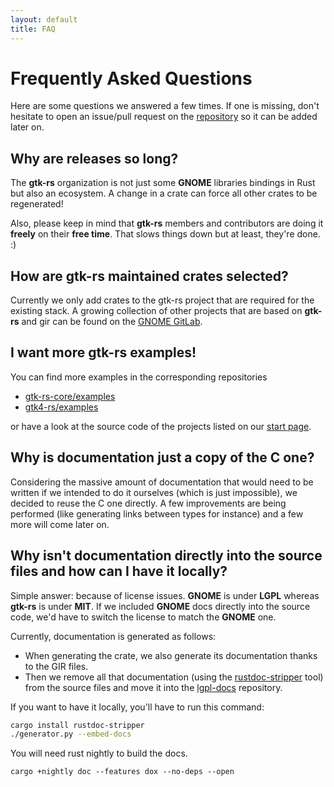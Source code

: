 ```yaml
---
layout: default
title: FAQ
---
```


# Frequently Asked Questions

Here are some questions we answered a few times. If one is missing, don't hesitate to open an issue/pull request on the [repository](https://github.com/gtk-rs/gtk-rs.github.io) so it can be added later on.

## Why are releases so long?

The **gtk-rs** organization is not just some **GNOME** libraries bindings in Rust but also an ecosystem. A change in a crate can force all other crates to be regenerated!

Also, please keep in mind that **gtk-rs** members and contributors are doing it **freely** on their **free time**. That slows things down but at least, they're done. :)

## How are gtk-rs maintained crates selected?

Currently we only add crates to the gtk-rs project that are required for the existing stack. A growing collection of other projects that are based on **gtk-rs** and gir can be found on the [GNOME GitLab](https://gitlab.gnome.org/World/Rust).

## I want more gtk-rs examples!

You can find more examples in the corresponding repositories

- [gtk-rs-core/examples](https://github.com/gtk-rs/gtk-rs-core/tree/main/examples)
- [gtk4-rs/examples](https://github.com/gtk-rs/gtk4-rs/tree/main/examples)

or have a look at the source code of the projects listed on our [start page](/#projects-using-gtk-rs).

## Why is documentation just a copy of the C one?

Considering the massive amount of documentation that would need to be written if we intended to do it ourselves (which is just impossible), we decided to reuse the C one directly. A few improvements are being performed (like generating links between types for instance) and a few more will come later on.

## Why isn't documentation directly into the source files and how can I have it locally?

Simple answer: because of license issues. **GNOME** is under **LGPL** whereas **gtk-rs** is under **MIT**. If we included **GNOME** docs directly into the source code, we'd have to switch the license to match the **GNOME** one.

Currently, documentation is generated as follows:

 * When generating the crate, we also generate its documentation thanks to the GIR files.
 * Then we remove all that documentation (using the [rustdoc-stripper](https://github.com/GuillaumeGomez/rustdoc-stripper) tool) from the source files and move it into the [lgpl-docs](https://github.com/gtk-rs/lgpl-docs) repository.

If you want to have it locally, you'll have to run this command:

```sh
cargo install rustdoc-stripper
./generator.py --embed-docs
```

You will need rust nightly to build the docs.

```
cargo +nightly doc --features dox --no-deps --open
```
